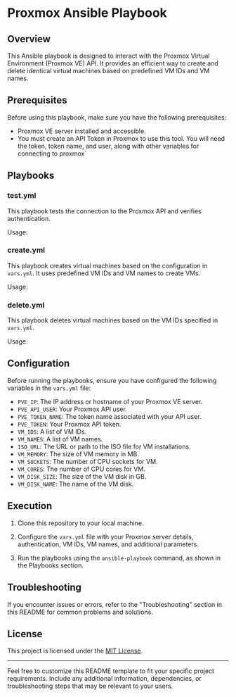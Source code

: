 # Proxmox Ansible Playbook

## Overview

This Ansible playbook is designed to interact with the Proxmox Virtual Environment (Proxmox VE) API. It provides an efficient way to create and delete identical virtual machines based on predefined VM IDs and VM names.

## Prerequisites

Before using this playbook, make sure you have the following prerequisites:

- Proxmox VE server installed and accessible.
- You must create an API Token in Proxmox to use this tool. You will need the token, token name, and user, along with other variables for connecting to proxmox`

## Playbooks

### test.yml

This playbook tests the connection to the Proxmox API and verifies authentication.

Usage:

### create.yml

This playbook creates virtual machines based on the configuration in `vars.yml`. It uses predefined VM IDs and VM names to create VMs.

Usage:

### delete.yml

This playbook deletes virtual machines based on the VM IDs specified in `vars.yml`.

Usage:


## Configuration

Before running the playbooks, ensure you have configured the following variables in the `vars.yml` file:

- `PVE_IP`: The IP address or hostname of your Proxmox VE server.
- `PVE_API_USER`: Your Proxmox API user.
- `PVE_TOKEN_NAME`: The token name associated with your API user.
- `PVE_TOKEN`: Your Proxmox API token.
- `VM_IDS`: A list of VM IDs.
- `VM_NAMES`: A list of VM names.
- `ISO_URL`: The URL or path to the ISO file for VM installations.
- `VM_MEMORY`: The size of VM memory in MB.
- `VM_SOCKETS`: The number of CPU sockets for VM.
- `VM_CORES`: The number of CPU cores for VM.
- `VM_DISK_SIZE`: The size of the VM disk in GB.
- `VM_DISK_NAME`: The name of the VM disk.

## Execution

1. Clone this repository to your local machine.

2. Configure the `vars.yml` file with your Proxmox server details, authentication, VM IDs, VM names, and additional parameters.

3. Run the playbooks using the `ansible-playbook` command, as shown in the Playbooks section.

## Troubleshooting

If you encounter issues or errors, refer to the "Troubleshooting" section in this README for common problems and solutions.

## License

This project is licensed under the [MIT License](LICENSE).

---

Feel free to customize this README template to fit your specific project requirements. Include any additional information, dependencies, or troubleshooting steps that may be relevant to your users.
